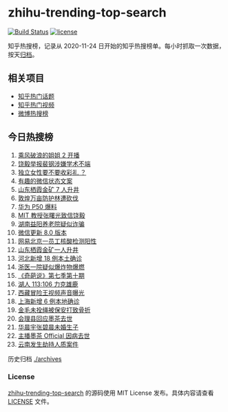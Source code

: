 # zhihu-trending-top-search

[![Build Status](https://github.com/justjavac/zhihu-trending-top-search/workflows/ci/badge.svg?branch=main)](https://github.com/justjavac/zhihu-trending-top-search/actions)
[![license](https://img.shields.io/github/license/justjavac/zhihu-trending-top-search)](https://github.com/justjavac/zhihu-trending-top-search/blob/main/LICENSE)

知乎热搜榜，记录从 2020-11-24 日开始的知乎热搜榜单。每小时抓取一次数据，按天[归档](./archives)。

## 相关项目

- [知乎热门话题](https://github.com/justjavac/zhihu-trending-hot-questions)
- [知乎热门视频](https://github.com/justjavac/zhihu-trending-hot-video)
- [微博热搜榜](https://github.com/justjavac/weibo-trending-hot-search)

## 今日热搜榜

<!-- BEGIN -->
<!-- 最后更新时间 Sun Jan 24 2021 16:28:09 GMT+0800 (CST) -->
1. [乘风破浪的姐姐 2 开播](https://www.zhihu.com/search?q=乘风破浪的姐姐第二季)
1. [饶毅举报裴钢涉嫌学术不端](https://www.zhihu.com/search?q=饶毅)
1. [独立女性要不要收彩礼 ？](https://www.zhihu.com/search?q=奇葩说)
1. [有趣的微信状态文案](https://www.zhihu.com/search?q=微信状态)
1. [山东栖霞金矿 7 人升井](https://www.zhihu.com/search?q=山东金矿)
1. [敦煌万亩防护林遭砍伐](https://www.zhihu.com/search?q=敦煌)
1. [华为 P50 爆料](https://www.zhihu.com/search?q=华为p50)
1. [ MIT 教授张曙光致信饶毅](https://www.zhihu.com/search?q=饶毅裴刚)
1. [湖南益阳养老院疑似诈骗](https://www.zhihu.com/search?q=养老院诈骗)
1. [微信更新 8.0 版本](https://www.zhihu.com/search?q=微信更新)
1. [网易北京一员工核酸检测阳性](https://www.zhihu.com/search?q=网易)
1. [山东栖霞金矿一人升井](https://www.zhihu.com/search?q=山东金矿)
1. [河北新增 18 例本土确诊](https://www.zhihu.com/search?q=河北新增)
1. [浙医一院疑似爆炸物爆燃](https://www.zhihu.com/search?q=浙医爆炸)
1. [《奇葩说》第七季第十期](https://www.zhihu.com/search?q=奇葩说)
1. [湖人 113:106 力克雄鹿](https://www.zhihu.com/search?q=湖人)
1. [西藏冒险王视频声音曝光](https://www.zhihu.com/search?q=西藏冒险王)
1. [上海新增 6 例本地确诊](https://www.zhihu.com/search?q=上海新增)
1. [金毛未拴绳被保安打致骨折](https://www.zhihu.com/search?q=狗没栓绳被打)
1. [会理县回应墨茶去世 ](https://www.zhihu.com/search?q=墨茶)
1. [华晨宇张碧晨未婚生子](https://www.zhihu.com/search?q=华晨宇张碧晨)
1. [主播墨茶 Official 因病去世](https://www.zhihu.com/search?q=墨茶去世)
1. [云南发生劫持人质案件](https://www.zhihu.com/search?q=云南劫持)
<!-- END -->

历史归档 [./archives](./archives)

### License

[zhihu-trending-top-search](https://github.com/justjavac/zhihu-trending-top-search) 的源码使用 MIT License 发布。具体内容请查看 [LICENSE](./LICENSE) 文件。
